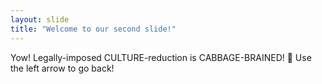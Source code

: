 ```yaml
---
layout: slide
title: "Welcome to our second slide!"
---
```

Yow! Legally-imposed CULTURE-reduction is CABBAGE-BRAINED! 🤔
Use the left arrow to go back!
